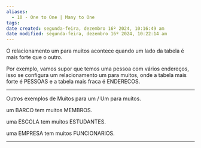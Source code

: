 ```yaml
---
aliases:
  - 10 - One to One | Many to One
tags: 
date created: segunda-feira, dezembro 16º 2024, 10:16:49 am
date modified: segunda-feira, dezembro 16º 2024, 10:22:14 am
---
```

O relacionamento um para muitos acontece quando um lado da tabela é mais forte que o outro.

Por exemplo, vamos supor que temos uma pessoa com vários endereços, isso se configura um relacionamento um para muitos, onde a tabela mais forte é PESSOAS e a tabela mais fraca é ENDERECOS.

---

Outros exemplos de Muitos para um / Um para muitos.

um BARCO tem muitos MEMBROS.

uma ESCOLA tem muitos ESTUDANTES.

uma EMPRESA tem muitos FUNCIONARIOS.

---

